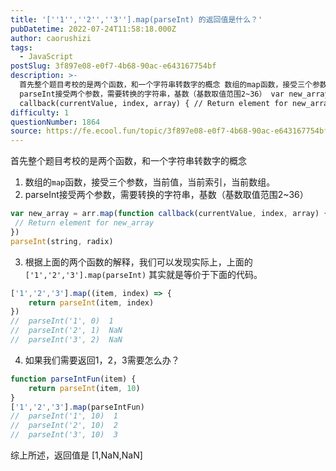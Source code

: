 ```yaml
---
title: '[''1'',''2'',''3''].map(parseInt) 的返回值是什么？'
pubDatetime: 2022-07-24T11:58:18.000Z
author: caorushizi
tags:
  - JavaScript
postSlug: 3f897e08-e0f7-4b68-90ac-e643167754bf
description: >-
  首先整个题目考校的是两个函数，和一个字符串转数字的概念 数组的map函数，接受三个参数，当前值，当前索引，当前数组。
  parseInt接受两个参数，需要转换的字符串，基数（基数取值范围2~36） var new_array = arr.map(function
  callback(currentValue, index, array) { // Return element for new_arra
difficulty: 1
questionNumber: 1864
source: https://fe.ecool.fun/topic/3f897e08-e0f7-4b68-90ac-e643167754bf
---
```


首先整个题目考校的是两个函数，和一个字符串转数字的概念

1. 数组的`map`函数，接受三个参数，当前值，当前索引，当前数组。
2. parseInt接受两个参数，需要转换的字符串，基数（基数取值范围2\~36）  

```js
var new_array = arr.map(function callback(currentValue, index, array) {  
 // Return element for new_array  
})  
parseInt(string, radix)
```

3. 根据上面的两个函数的解释，我们可以发现实际上，上面的`['1','2','3'].map(parseInt)` 其实就是等价于下面的代码。  

```js
['1','2','3'].map((item, index) => {  
    return parseInt(item, index)  
})  
//  parseInt('1', 0)  1  
//  parseInt('2', 1)  NaN  
//  parseInt('3', 2)  NaN
```

4. 如果我们需要返回1，2，3需要怎么办？  

```js
function parseIntFun(item) {  
    return parseInt(item, 10)  
}  
['1','2','3'].map(parseIntFun)  
//  parseInt('1', 10)  1  
//  parseInt('2', 10)  2  
//  parseInt('3', 10)  3
```

综上所述，返回值是 [1,NaN,NaN] 
